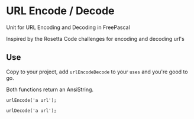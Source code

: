 # URL Encode / Decode
Unit for URL Encoding and Decoding in FreePascal

Inspired by the Rosetta Code challenges for encoding and decoding url's

## Use
Copy to your project, add `urlEncodeDecode` to your `uses` and you're good to go.

Both functions return an AnsiString.

`urlEncode('a url');`

`urlDecode('a url');`

